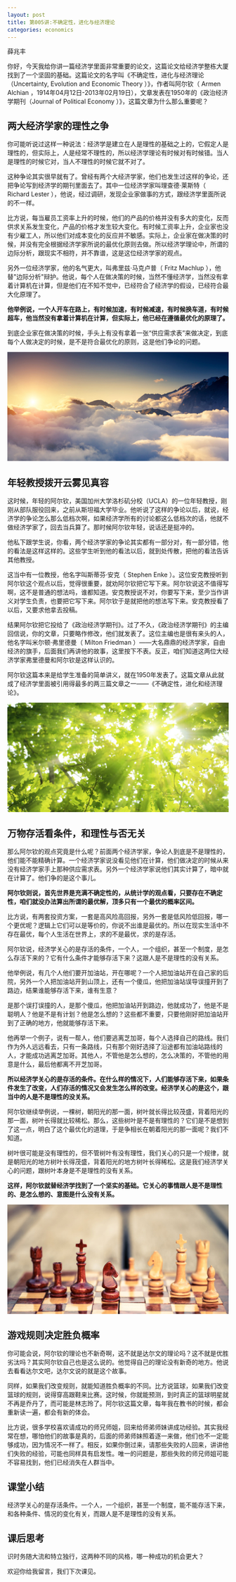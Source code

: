 ```yaml
---
layout: post
title: 第005讲:不确定性，进化与经济理论
categories: economics
---
```


薛兆丰

你好，今天我给你讲一篇经济学里面非常重要的论文，这篇论文给经济学整栋大厦找到了一个坚固的基础。这篇论文的名字叫《不确定性，进化与经济理论（Uncertainty, Evolution and Economic Theory ）》，作者叫阿尔钦（ Armen Alchian ，1914年04月12日-2013年02月19日），文章发表在1950年的《政治经济学期刊（Journal of Political Economy ）》，这篇文章为什么那么重要呢？

## 两大经济学家的理性之争

你可能听说过这样一种说法：经济学是建立在人是理性的基础之上的，它假定人是理性的，但实际上，人是经常不理性的，所以经济学理论有时候对有时候错。当人是理性的时候它对，当人不理性的时候它就不对了。

这种争论其实很早就有了。曾经有两个大经济学家，他们也发生过这样的争论，还把争论写到经济学的期刊里面去了。其中一位经济学家叫理查德·莱斯特（ Richard Lester ），他说，经过调研，发现企业家做事的方式，跟经济学里面所说的不一样。

比方说，每当雇员工资率上升的时候，他们的产品的价格并没有多大的变化，反而供求关系发生变化，产品的价格才发生较大变化。有时候工资率上升，企业家也没有少雇工人，所以他们对成本变化的反应并不敏感。实际上，企业家在做决策的时候，并没有完全根据经济学家所说的最优化原则去做。所以经济学理论中，所谓的边际分析，跟现实不相符，并不靠谱，这是这位经济学家的观点。

另外一位经济学家，他的名气更大，叫弗里兹·马克卢普（ Fritz Machlup ），他替"边际分析"辩护。他说，每个人在做决策的时候，当然不懂经济学，当然没有拿着计算机在计算，但是他们在不知不觉中，已经符合了经济学的假设，已经符合最大化原理了。

**他举例说，一个人开车在路上，有时候加速，有时候减速，有时候换车道，有时候超车，他当然没有拿着计算机在计算，但实际上，他已经在遵循最优化的原理了。**

到底企业家在做决策的时候，手头上有没有拿着一张“供应需求表”来做决定，到底每个人做决定的时候，是不是符合最优化的原则，这是他们争论的问题。    

![](/assets/economics/images/2017/02/27/a.png)


## 年轻教授拨开云雾见真容

这时候，年轻的阿尔钦，美国加州大学洛杉矶分校（UCLA）的一位年轻教授，刚刚从部队服役回来，之前从斯坦福大学毕业。他听说了这样的争论以后，就说，经济学的争论怎么那么低档次啊，如果经济学所有的讨论都这么低档次的话，他就不做经济学家了，回去当兵算了。那时候阿尔钦年轻，说话还是挺冲的。

他私下跟学生说，你看，两个经济学家的争论其实都有一部分对，有一部分错，他的看法是这样这样的。这些学生听到他的看法以后，就到处传散，把他的看法告诉其他教授。

这当中有一位教授，他名字叫斯蒂芬·安克（ Stephen Enke ）。这位安克教授听到阿尔钦这个观点以后，觉得很重要，就劝阿尔钦把它写下来。阿尔钦说这不值得写啊，这不是普通的想法吗，谁都知道。安克教授说不对，你要写下来，至少当作讲义对学生负责，也要把它写下来。阿尔钦于是就把他的想法写下来。安克教授看了以后，又要求他拿去投稿。

结果阿尔钦把它投给了《政治经济学期刊》。过了不久，《政治经济学期刊》的主编回信说，你的文章，只要略作修改，他们就发表了。这位主编也是很有来头的人，他名字叫米尔顿·弗里德曼（ Milton Friedman ）——大名鼎鼎的经济学家，自由经济的旗手，后面我们再讲他的故事，这里按下不表。反正，咱们知道这两位大经济学家弗里德曼和阿尔钦是这样认识的。

阿尔钦这篇本来是给学生准备的简单讲义，就在1950年发表了。这篇文章从此就成了经济学里面被引用得最多的两三篇文章之一——《不确定性，进化和经济理论》。    

![](/assets/economics/images/2017/02/27/b.png)

## 万物存活看条件，和理性与否无关

那么阿尔钦的观点究竟是什么呢？前面两个经济学家，争论人到底是不是理性的，他们能不能精确计算。一个经济学家说没看见他们在计算，他们做决定的时候从来没有经济学家手上那种供应需求表。另外一个经济学家说他们其实计算了，暗中就在计算了。他们争的是这个事儿。

**阿尔钦则说，首先世界是充满不确定性的，从统计学的观点看，只要存在不确定性，咱们就没办法算出所谓的最优解，顶多只有一个最优的概率区间。**

比方说，有两套投资方案，一套是高风险高回报，另外一套是低风险低回报，哪一个更优呢？逻辑上它们可以是等价的，你说不出谁是最优的。所以在现实生活中不存在最优，每个人生活在世界上，求的不是最优，求的是存活。

阿尔钦说，经济学关心的是存活的条件，一个人，一个组织，甚至一个制度，是怎么存活下来的？它有什么条件才能够存活下来？这跟人是不是理性的没有关系。

他举例说，有几个人他们要开加油站，开在哪呢？一个人把加油站开在自己家的后院，另外一个人把加油站开到山顶上，还有一个傻瓜，他把加油站误导误撞开到了路边，结果谁能够存活下来，谁有生意？

是那个误打误撞的人，是那个傻瓜，他把加油站开到路边，他就成功了，他是不是聪明人？他是不是有计划？他是怎么想的？这些都不重要，只要他刚好把加油站开到了正确的地方，他就能够存活下来。

他再举一个例子，说有一帮人，他们要逃离芝加哥，每个人选择自己的路线。我们作为外人远远看去，只有一条路线，只有那个刚好选择了沿途都有加油站路线的人，才能成功逃离芝加哥。其他人，不管他是怎么想的，怎么决策的，不管他的用意是什么，最后他都离不开芝加哥。

**所以经济学关心的是存活的条件。在什么样的情况下，人们能够存活下来，如果条件发生了改变，人们存活的情况又会发生怎么样的改变。经济学关心的是这个，跟当中的人是不是理性的没关系。**

阿尔钦继续举例说，一棵树，朝阳光的那一面，树叶就长得比较茂盛，背着阳光的那一面，树叶长得就比较稀松。那么，这些树叶是不是有理性的？它们是不是想到了这一点，明白了这个最优化的道理，于是争相长在朝着阳光的那一面呢？我们不知道。

树叶很可能是没有理性的，但不管树叶有没有理性，我们关心的只是一个规律，就是朝阳光的地方树叶长得茂盛，背着阳光的地方树叶长得稀松。这是我们经济学关心的问题，跟树叶本身是不是理性的没有关系。

**这样，阿尔钦就替经济学找到了一个坚实的基础。它关心的事情跟人是不是理性的、是怎么想的、意图是什么没有关系。**

![](/assets/economics/images/2017/02/27/c.png)

## 游戏规则决定胜负概率

你可能会说，阿尔钦的理论也不新奇啊，这不就是达尔文的理论吗？这不就是优胜劣汰吗？其实阿尔钦自己也是这么说的。他觉得自己的理论没有新奇的地方。他说去看看达尔文吧，达尔文说的就是这个故事。

同样，如果我们改变规则，就能知道胜负概率的不同。比方说篮球，如果我们改变篮球的规则，说得穿高跟鞋来比赛。这时候，你就能预测，到时真正的篮球明星就不再是乔丹了，而可能是林志玲了。阿尔钦这篇文章，每年我在教书的时候，都会重新读一遍，都会有新的体会。

比方说，很多学校喜欢请成功的师兄师姐，回来给师弟师妹讲成功经验。其实我经常在想，哪怕他们的故事是真的，后面的师弟师妹照着逐一来做，他们也不一定能够成功，因为情况不一样了。相反，如果你倒过来，请那些失败的人回来，讲讲他们失败的经验，可能也同样具有启发性。唯一的问题是，那些失败的师兄师姐可能不容易找到，他们已经消失在人群当中。

## 课堂小结

经济学关心的是存活条件。一个人，一个组织，甚至一个制度，能不能存活下来，和各种条件、情况的变化有关，而跟人是不是理性的没有关系。

## 课后思考

识时务随大流和特立独行，这两种不同的风格，哪一种成功的机会更大？

欢迎你给我留言，我们下次课见。